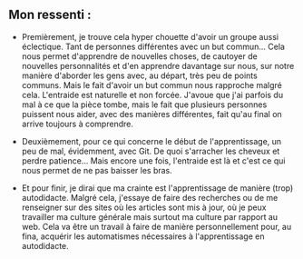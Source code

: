 ## Mon ressenti :

* Premièrement, je trouve cela hyper chouette d'avoir un groupe aussi éclectique. Tant de personnes différentes avec un but commun... Cela nous permet d'apprendre de nouvelles choses, de cautoyer de nouvelles personnalités et d'en apprendre davantage sur nous, sur notre manière d'aborder les gens avec, au départ, très peu de points communs. Mais le fait d'avoir un but commun nous rapproche malgré cela. 
L'entraide est naturelle et non forcée. J'avoue que j'ai parfois du mal à ce que la pièce tombe, mais le fait que plusieurs personnes puissent nous aider, avec des manières différentes, fait qu'au final on arrive toujours à comprendre. 

* Deuxièmement, pour ce qui concerne le début de l'apprentissage, un peu de mal, évidemment, avec Git. De quoi s'arracher les cheveux et perdre patience... Mais encore une fois, l'entraide est là et c'est ce qui nous permet de ne pas baisser les bras.

* Et pour finir, je dirai que ma crainte est l'apprentissage de manière (trop) autodidacte. Malgré cela, j'essaye de faire des recherches ou de me renseigner sur des sites où les articles sont mis à jour, où je peux travailler ma culture générale mais surtout ma culture par rapport au web. 
Cela va être un travail à faire de manière personnellement pour, au fina, acquérir les automatismes nécessaires à l'apprentissage en autodidacte.